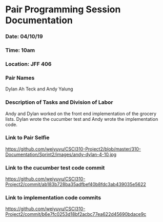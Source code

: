 # Pair Programming Session Documentation

### Date: 04/10/19
### Time: 10am
### Location: JFF 406

### Pair Names
Dylan Ah Teck and Andy Yalung

### Description of Tasks and Division of Labor
Andy and Dylan worked on the front end implementation of the grocery lists. Dylan wrote the cucumber test and Andy wrote the implementation code.

### Link to Pair Selfie

https://github.com/weiyuyu/CSCI310-Project2/blob/master/310-Documentation/Sprint2/images/andy-dylan-4-10.jpg

### Link to the cucumber test code commit

https://github.com/weiyuyu/CSCI310-Project2/commit/ab183b728ba35adfbef40b8fdc3ab439035e5622

### Link to implementation code commits

https://github.com/weiyuyu/CSCI310-Project2/commit/b6e7fc0253d18bf2acbc77ea622d45690bdace9c
